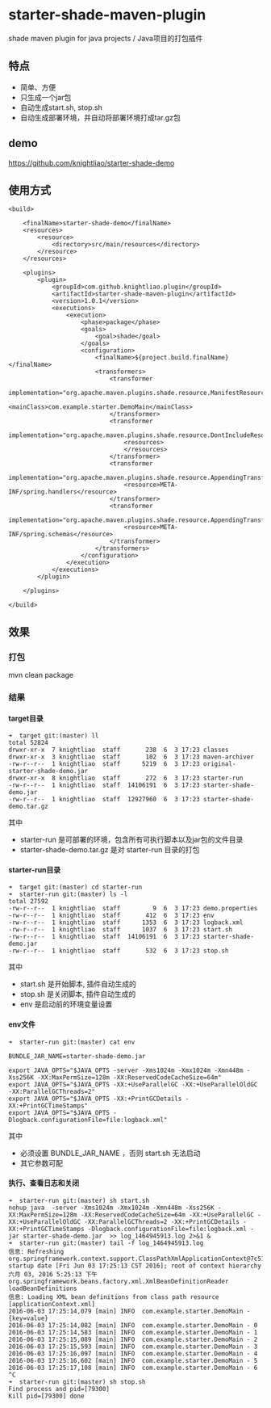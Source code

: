 # starter-shade-maven-plugin

shade maven plugin for java projects / Java项目的打包插件


## 特点

- 简单、方便
- 只生成一个jar包
- 自动生成start.sh, stop.sh
- 自动生成部署环境，并自动将部署环境打成tar.gz包

## demo

https://github.com/knightliao/starter-shade-demo

## 使用方式

    <build>
    
        <finalName>starter-shade-demo</finalName>
        <resources>
            <resource>
                <directory>src/main/resources</directory>
            </resource>
        </resources>

        <plugins>
            <plugin>
                <groupId>com.github.knightliao.plugin</groupId>
                <artifactId>starter-shade-maven-plugin</artifactId>
                <version>1.0.1</version>
                <executions>
                    <execution>
                        <phase>package</phase>
                        <goals>
                            <goal>shade</goal>
                        </goals>
                        <configuration>
                            <finalName>${project.build.finalName}</finalName>
                            <transformers>
                                <transformer
                                        implementation="org.apache.maven.plugins.shade.resource.ManifestResourceTransformer">
                                    <mainClass>com.example.starter.DemoMain</mainClass>
                                </transformer>
                                <transformer
                                        implementation="org.apache.maven.plugins.shade.resource.DontIncludeResourceTransformer">
                                    <resources>
                                    </resources>
                                </transformer>
                                <transformer
                                        implementation="org.apache.maven.plugins.shade.resource.AppendingTransformer">
                                    <resource>META-INF/spring.handlers</resource>
                                </transformer>
                                <transformer
                                        implementation="org.apache.maven.plugins.shade.resource.AppendingTransformer">
                                    <resource>META-INF/spring.schemas</resource>
                                </transformer>
                            </transformers>
                        </configuration>
                    </execution>
                </executions>
            </plugin>

        </plugins>

    </build>

## 效果

### 打包

mvn clean package

### 结果

#### target目录
    
    ➜  target git:(master) ll
    total 52824
    drwxr-xr-x  7 knightliao  staff       238  6  3 17:23 classes
    drwxr-xr-x  3 knightliao  staff       102  6  3 17:23 maven-archiver
    -rw-r--r--  1 knightliao  staff      5219  6  3 17:23 original-starter-shade-demo.jar
    drwxr-xr-x  8 knightliao  staff       272  6  3 17:23 starter-run
    -rw-r--r--  1 knightliao  staff  14106191  6  3 17:23 starter-shade-demo.jar
    -rw-r--r--  1 knightliao  staff  12927960  6  3 17:23 starter-shade-demo.tar.gz

其中

- starter-run 是可部署的环境，包含所有可执行脚本以及jar包的文件目录 
- starter-shade-demo.tar.gz 是对 starter-run 目录的打包

#### starter-run目录

    ➜  target git:(master) cd starter-run
    ➜  starter-run git:(master) ls -l
    total 27592
    -rw-r--r--  1 knightliao  staff         9  6  3 17:23 demo.properties
    -rw-r--r--  1 knightliao  staff       412  6  3 17:23 env
    -rw-r--r--  1 knightliao  staff      1353  6  3 17:23 logback.xml
    -rw-r--r--  1 knightliao  staff      1037  6  3 17:23 start.sh
    -rw-r--r--  1 knightliao  staff  14106191  6  3 17:23 starter-shade-demo.jar
    -rw-r--r--  1 knightliao  staff       532  6  3 17:23 stop.sh

其中

- start.sh 是开始脚本, 插件自动生成的
- stop.sh 是关闭脚本, 插件自动生成的
- env 是启动前的环境变量设置

#### env文件

    ➜  starter-run git:(master) cat env
    
    BUNDLE_JAR_NAME=starter-shade-demo.jar
    
    export JAVA_OPTS="$JAVA_OPTS -server -Xms1024m -Xmx1024m -Xmn448m -Xss256K -XX:MaxPermSize=128m -XX:ReservedCodeCacheSize=64m"
    export JAVA_OPTS="$JAVA_OPTS -XX:+UseParallelGC -XX:+UseParallelOldGC -XX:ParallelGCThreads=2"
    export JAVA_OPTS="$JAVA_OPTS -XX:+PrintGCDetails -XX:+PrintGCTimeStamps"
    export JAVA_OPTS="$JAVA_OPTS -Dlogback.configurationFile=file:logback.xml"

其中

- 必须设置 BUNDLE_JAR_NAME ，否则 start.sh 无法启动
- 其它参数可配

#### 执行、查看日志和关闭

    ➜  starter-run git:(master) sh start.sh
    nohup java  -server -Xms1024m -Xmx1024m -Xmn448m -Xss256K -XX:MaxPermSize=128m -XX:ReservedCodeCacheSize=64m -XX:+UseParallelGC -XX:+UseParallelOldGC -XX:ParallelGCThreads=2 -XX:+PrintGCDetails -XX:+PrintGCTimeStamps -Dlogback.configurationFile=file:logback.xml -jar starter-shade-demo.jar  >> log_1464945913.log 2>&1 &
    ➜  starter-run git:(master) tail -f log_1464945913.log
    信息: Refreshing org.springframework.context.support.ClassPathXmlApplicationContext@7c518f42: startup date [Fri Jun 03 17:25:13 CST 2016]; root of context hierarchy
    六月 03, 2016 5:25:13 下午 org.springframework.beans.factory.xml.XmlBeanDefinitionReader loadBeanDefinitions
    信息: Loading XML bean definitions from class path resource [applicationContext.xml]
    2016-06-03 17:25:14,079 [main] INFO  com.example.starter.DemoMain - {key=value}
    2016-06-03 17:25:14,082 [main] INFO  com.example.starter.DemoMain - 0
    2016-06-03 17:25:14,583 [main] INFO  com.example.starter.DemoMain - 1
    2016-06-03 17:25:15,089 [main] INFO  com.example.starter.DemoMain - 2
    2016-06-03 17:25:15,593 [main] INFO  com.example.starter.DemoMain - 3
    2016-06-03 17:25:16,097 [main] INFO  com.example.starter.DemoMain - 4
    2016-06-03 17:25:16,602 [main] INFO  com.example.starter.DemoMain - 5
    2016-06-03 17:25:17,108 [main] INFO  com.example.starter.DemoMain - 6
    ^C
    ➜  starter-run git:(master) sh stop.sh
    Find process and pid=[79300]
    Kill pid=[79300] done
    
